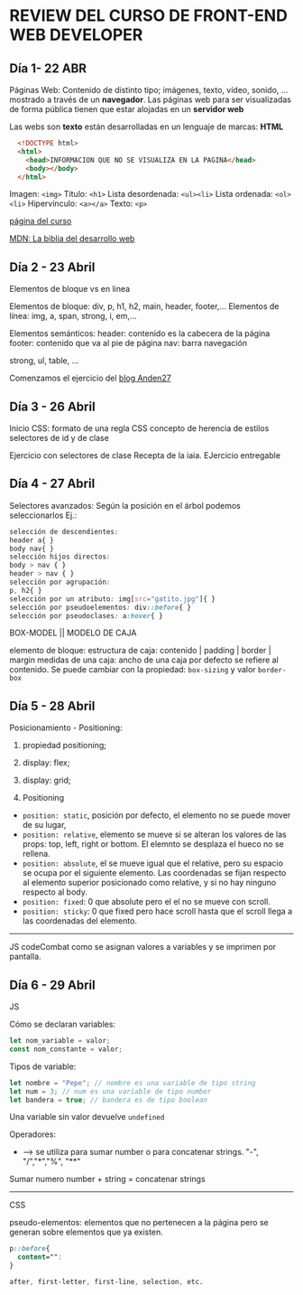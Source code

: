 # REVIEW DEL CURSO DE FRONT-END WEB DEVELOPER

## Día 1- 22 ABR

Páginas Web: Contenido de distinto tipo; imágenes, texto, vídeo, sonido, ... mostrado a través de un **navegador**.
Las páginas web para ser visualizadas de forma pública tienen que estar alojadas en un **servidor web**

Las webs son **texto** están desarrolladas en un lenguaje de marcas: **HTML**

```html
  <!DOCTYPE html>
  <html>
    <head>INFORMACION QUE NO SE VISUALIZA EN LA PAGINA</head>
    <body></body>
  </html>
```

Imagen: `<img>`
Titulo: `<h1>`
Lista desordenada: `<ul><li>`
Lista ordenada: `<ol><li>`
Hipervínculo: `<a></a>`
Texto: `<p>`

[página del curso](https://bcncodes-academy.web.app)

[MDN: La biblia del desarrollo web](mdn.com)

## Día 2 - 23 Abril

Elementos de bloque vs en linea

Elementos de bloque: div, p, h1, h2, main, header, footer,...
Elementos de línea: img, a, span, strong, i, em,...

Elementos semánticos:
header: contenido es la cabecera de la página
footer: contenido que va al pie de página
nav: barra navegación

strong, ul, table, ...

Comenzamos el ejercicio del [blog Anden27](http://anden-27.blogspot.com/2018/03/museo-de-los-vikingos-en-oslo.html)

## Día 3 - 26 Abril

Inicio CSS:
formato de una regla CSS
concepto de herencia de estilos
selectores de id y de clase

Ejercicio con selectores de clase
Recepta de la iaia. EJercicio entregable

## Día 4 - 27 Abril

Selectores avanzados: Según la posición en el árbol podemos seleccionarlos
Ej.: 

```css
selección de descendientes:
header a{ }
body nav{ }
selección hijos directos:
body > nav { }
header > nav { }
selección por agrupación:
p, h2{ }
selección por un atributo: img[src="gatito.jpg"]{ }
selección por pseudoelementos: div::before{ }
selección por pseudoclases: a:hover{ }
```
BOX-MODEL || MODELO DE CAJA

elemento de bloque: estructura de caja: contenido | padding | border | margin
medidas de una caja: ancho de una caja por defecto se refiere al contenido. Se puede cambiar con la propiedad:
    `box-sizing` y valor `border-box`
    
## Día 5 - 28 Abril

Posicionamiento - Positioning: 
1. propiedad positioning;
2. display: flex;
3. display: grid;

1. Positioning
  - `position: static`, posición por defecto, el elemento no se puede mover de su lugar,
  - `position: relative`, elemento se mueve si se alteran los valores de las props: top, left, right or bottom. El elemnto se desplaza el hueco no se rellena.
  - `position: absolute`, el se mueve igual que el relative, pero su espacio se ocupa por el siguiente elemento. Las coordenadas se fijan respecto al elemento superior posicionado como relative, y si no hay ninguno respecto al body.
  - `position: fixed`: 0 que absolute pero el el no se mueve con scroll.
  - `position: sticky`:  0 que fixed pero hace scroll hasta que el scroll llega a las coordenadas del elemento.

---

JS
codeCombat
como se asignan valores a variables y se imprimen por pantalla.

## Día 6 - 29 Abril

JS

Cómo se declaran variables: 
```js
let nom_variable = valor;
const nom_constante = valor;
```

Tipos de variable:
```js
let nombre = "Pepe"; // nombre es una variable de tipo string
let num = 3; // num es una variable de tipo number
let bandera = true; // bandera es de tipo boolean
```

Una variable sin valor devuelve `undefined`

Operadores:
+ --> se utiliza para sumar number o para concatenar strings.
"-", "/","*","%", "**"

Sumar numero number + string = concatenar strings

---

CSS

pseudo-elementos: elementos que no pertenecen a la página pero se generan sobre elementos que ya existen.

```css
p::before{
  content="":
}

after, first-letter, first-line, selection, etc.






